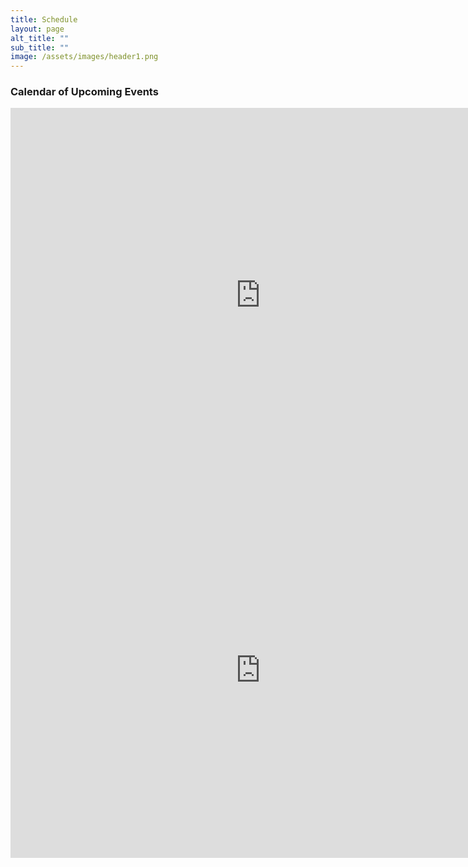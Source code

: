 ```yaml
---
title: Schedule
layout: page
alt_title: ""
sub_title: ""
image: /assets/images/header1.png
---
```


<div class="span9">
	<h3>Calendar of Upcoming Events</h3>
	<iframe class="hidden-phone" src="https://calendar.google.com/calendar/embed?title=Schedule%20of%20events%20and%20meetings%20%28including%20public%20and%20member-only%29&amp;height=600&amp;wkst=2&amp;bgcolor=%23ffcc00&amp;src=ualberta.ca_dec67td28d77j9c3aor74ubouk%40group.calendar.google.com&amp;color=%235F6B02&amp;src=ualberta.ca_qgif15rsubtjo4r0kr4accsnfg%40group.calendar.google.com&amp;color=%23333333&amp;ctz=America%2FEdmonton" style="border-width:0" width="800" height="600" frameborder="0" scrolling="yes"></iframe>
  
  <iframe class="visible-phone" src="https://calendar.google.com/calendar/embed?mode=AGENDA&amp;height=600&amp;wkst=1&amp;bgcolor=%23FFFFFF&amp;src=ualberta.ca_m8citki8tidpuqn0bs5s7bpefk%40group.calendar.google.com&amp;color=%2323164E&amp;ctz=America%2FEdmonton" style="border-width:0" width="800" height="600" frameborder="0" scrolling="yes"></iframe>
  
</div>
